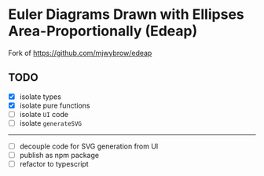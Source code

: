 # Euler Diagrams Drawn with Ellipses Area-Proportionally (Edeap)

Fork of https://github.com/mjwybrow/edeap

## TODO

- [x] isolate types
- [x] isolate pure functions
- [ ] isolate `UI` code
- [ ] isolate `generateSVG`

----

- [ ] decouple code for SVG generation from UI
- [ ] publish as npm package
- [ ] refactor to typescript
